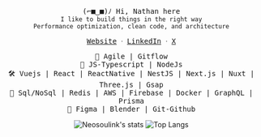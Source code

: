 <p align="center">
 <samp>(⌐■‿■)ﾉ  Hi, Nathan here</samp></br>
  <samp>
    <code>I like to build things in the right way</code><br/>
    <code>Performance optimization, clean code, and architecture</code><br/>
    <p align="center">
      <samp>
        <a href="https://nathan-mande.netlify.app/">Website</a> ᐧ
        <a href="https://www.linkedin.com/in/nathan-mande-87b0b2196">LinkedIn</a> ᐧ
        <a href="https://twitter.com/nsl_nathan">X</a>
      </samp>
    </p>
  </samp>
</p>
<p align="center">
  <samp>📌 Agile | Gitflow</samp></br>
  <samp>🔑 JS-Typescript | NodeJs</samp></br>
  <samp>🛠 Vuejs | React | ReactNative | NestJS | Next.js | Nuxt | Three.js | Gsap</samp></br>
  <samp>💾 Sql/NoSql | Redis | AWS | Firebase | Docker | GraphQL | Prisma</samp></br>
  <samp>🧰 Figma | Blender | Git-Github</samp>
</p>

<p align="center">
  <img alt="Neosoulink's stats" src="https://github-readme-stats.vercel.app/api?username=Neosoulink&show_icons=true&icon_color=2F81F7&layout=compact&show_owner=true&theme=gotham&text_color=999999&bg_color=00000000&title_color=2F81F7&hide_title=true&hide_border=true" />
  <img alt="Top Langs" src="https://github-readme-stats.vercel.app/api/top-langs/?username=Neosoulink&include_all_commits=true&layout=compact&langs_count=6&hide=html,css,less,scss,hack,php,javascript&show_icons=true&icon_color=2F81F7&count_private=true&theme=gotham&text_color=999999&bg_color=00000000&title_color=2F81F7&hide_border=true" />
</p>

